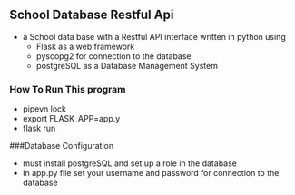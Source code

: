 ## School Database Restful Api 
 - a School data base with a Restful API interface written in python using 
	- Flask as a web framework 
	- pyscopg2 for connection to the database
	- postgreSQL as a Database Management System 

### How To Run This program 
 - pipevn lock
 - export FLASK_APP=app.y 
 - flask run 

###Database Configuration 
 - must install postgreSQL and set up a role in the database 
 - in app.py file set your username and password for connection to the database
